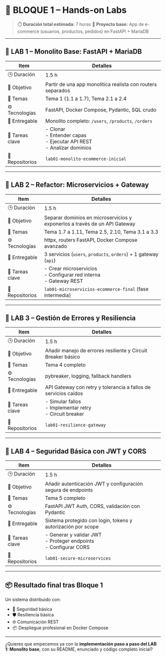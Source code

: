

# 🧪 BLOQUE 1 – Hands-on Labs

> ⏱️ **Duración total estimada:** 7 horas
> 🧱 **Proyecto base:** App de e-commerce (usuarios, productos, pedidos) en FastAPI + MariaDB

---

## 🔹 LAB 1 – Monolito Base: FastAPI + MariaDB

| Item            | Detalles                                                                   |
| --------------- | -------------------------------------------------------------------------- |
| 🕒 Duración     | 1.5 h                                                                      |
| 🎯 Objetivo     | Partir de una app monolítica realista con routers separados                |
| 🧠 Temas        | Tema 1 (1.1 a 1.7), Tema 2.1 a 2.4                                         |
| ⚙️ Tecnologías  | FastAPI, Docker Compose, Pydantic, SQL crudo                               |
| 📁 Entregable   | Monolito completo: `/users`, `/products`, `/orders`                        |
| 🧪 Tareas clave | - Clonar<br>- Entender capas<br>- Ejecutar API REST<br>- Analizar dominios |
| 🧩 Repositorios | `lab01-monolito-ecommerce-inicial`                                         |

---

## 🔹 LAB 2 – Refactor: Microservicios + Gateway

| Item            | Detalles                                                                   |
| --------------- | -------------------------------------------------------------------------- |
| 🕒 Duración     | 1.5 h                                                                      |
| 🎯 Objetivo     | Separar dominios en microservicios y exponerlos a través de un API Gateway |
| 🧠 Temas        | Tema 1.7 a 1.11, Tema 2.5, 2.10, Tema 3.1 a 3.3                            |
| ⚙️ Tecnologías  | httpx, routers FastAPI, Docker Compose avanzado                            |
| 📁 Entregable   | 3 servicios (`users`, `products`, `orders`) + 1 gateway (`api`)            |
| 🧪 Tareas clave | - Crear microservicios<br>- Configurar red interna<br>- Gateway REST       |
| 🧩 Repositorios | `lab01-microservicios-ecommerce-final` (fase intermedia)                   |

---

## 🔹 LAB 3 – Gestión de Errores y Resiliencia

| Item            | Detalles                                                        |
| --------------- | --------------------------------------------------------------- |
| 🕒 Duración     | 1.5 h                                                           |
| 🎯 Objetivo     | Añadir manejo de errores resiliente y Circuit Breaker básico    |
| 🧠 Temas        | Tema 4 completo                                                 |
| ⚙️ Tecnologías  | pybreaker, logging, fallback handlers                           |
| 📁 Entregable   | API Gateway con retry y tolerancia a fallos de servicios caídos |
| 🧪 Tareas clave | - Simular fallos<br>- Implementar retry<br>- Circuit breaker    |
| 🧩 Repositorios | `lab01-resilience-gateway`                                      |

---

## 🔹 LAB 4 – Seguridad Básica con JWT y CORS

| Item            | Detalles                                                             |
| --------------- | -------------------------------------------------------------------- |
| 🕒 Duración     | 1.5 h                                                                |
| 🎯 Objetivo     | Añadir autenticación JWT y configuración segura de endpoints         |
| 🧠 Temas        | Tema 5 completo                                                      |
| ⚙️ Tecnologías  | FastAPI JWT Auth, CORS, validación con Pydantic                      |
| 📁 Entregable   | Sistema protegido con login, tokens y autorización por scope         |
| 🧪 Tareas clave | - Generar y validar JWT<br>- Proteger endpoints<br>- Configurar CORS |
| 🧩 Repositorios | `lab01-secure-microservices`                                         |

---

## 📦 Resultado final tras Bloque 1

Un sistema distribuido con:

* 🔐 Seguridad básica
* 🛡️ Resiliencia básica
* 🌐 Comunicación REST
* 📦 Despliegue profesional en Docker Compose

---

¿Quieres que empecemos ya con la **implementación paso a paso del LAB 1: Monolito base**, con su README, enunciado y código completo inicial?
